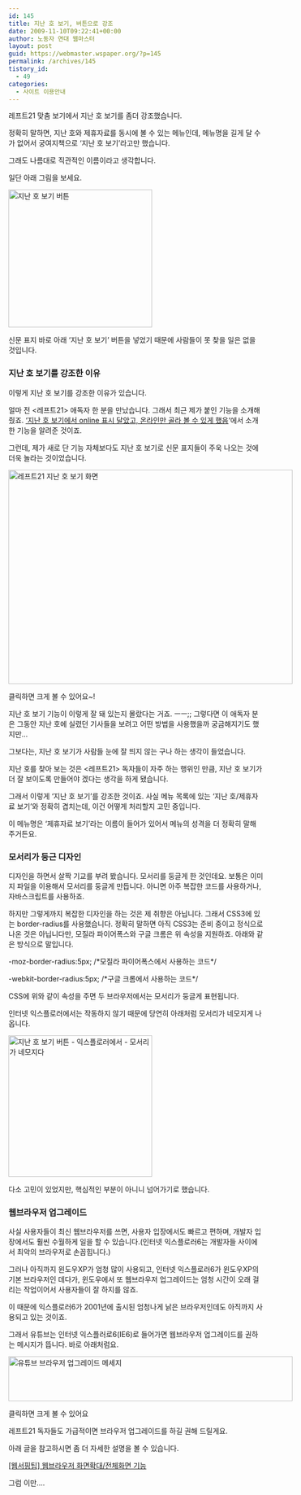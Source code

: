 ```yaml
---
id: 145
title: 지난 호 보기, 버튼으로 강조
date: 2009-11-10T09:22:41+00:00
author: 노동자 연대 웹마스터
layout: post
guid: https://webmaster.wspaper.org/?p=145
permalink: /archives/145
tistory_id:
  - 49
categories:
  - 사이트 이용안내
---
```

레프트21 맞춤 보기에서 지난 호 보기를 좀더 강조했습니다.

정확히 말하면, 지난 호와 제휴자료를 동시에 볼 수 있는 메뉴인데, 메뉴명을 길게 달 수가 없어서 궁여지책으로 ‘지난 호 보기’라고만 했습니다.

그래도 나름대로 직관적인 이름이라고 생각합니다.

일단 아래 그림을 보세요.

<img src="https://webmaster.wspaper.org/wp-content/uploads/1/cfile25.uf.1407F0564D08472A1FF7E1.jpg" class="aligncenter" width="283" height="271" alt="지난 호 보기 버튼" />

신문 표지 바로 아래 ‘지난 호 보기’ 버튼을 넣었기 때문에 사람들이 못 찾을 일은 없을 것입니다.

### 지난 호 보기를 강조한 이유

이렇게 지난 호 보기를 강조한 이유가 있습니다.

얼마 전 <레프트21> 애독자 한 분을 만났습니다. 그래서 최근 제가 붙인 기능을 소개해 줬죠. <a target="_blank" href="https://webmaster.wspaper.org/webmaster/48" class="broken_link">‘지난 호 보기에서 online 표시 달았고, 온라인만 골라 볼 수 있게 했음</a>‘에서 소개한 기능을 알려준 것이죠.

그런데, 제가 새로 단 기능 자체보다도 지난 호 보기로 신문 표지들이 주욱 나오는 것에 더욱 놀라는 것이었습니다.

<div style="width: 570px" class="wp-caption aligncenter">
  <img src="https://webmaster.wspaper.org/wp-content/uploads/1/cfile6.uf.160515564D08472A212958.jpg" width="560" height="421" alt="레프트21 지난 호 보기 화면" />
  
  <p class="wp-caption-text">
    클릭하면 크게 볼 수 있어요~!
  </p>
</div>

지난 호 보기 기능이 이렇게 잘 돼 있는지 몰랐다는 거죠. ㅡㅡ;; 그렇다면 이 애독자 분은 그동안 지난 호에 실렸던 기사들을 보려고 어떤 방법을 사용했을까 궁금해지기도 했지만&#8230;

그보다는, 지난 호 보기가 사람들 눈에 잘 띄지 않는 구나 하는 생각이 들었습니다.

지난 호를 찾아 보는 것은 <레프트21> 독자들이 자주 하는 행위인 만큼, 지난 호 보기가 더 잘 보이도록 만들어야 겠다는 생각을 하게 됐습니다.

그래서 이렇게 ‘지난 호 보기’를 강조한 것이죠. 사실 메뉴 목록에 있는 ‘지난 호/제휴자료 보기’와 정확히 겹치는데, 이건 어떻게 처리할지 고민 중입니다.

이 메뉴명은 ‘제휴자료 보기’라는 이름이 들어가 있어서 메뉴의 성격을 더 정확히 말해 주거든요.

### 모서리가 둥근 디자인

디자인을 하면서 살짝 기교를 부려 봤습니다. 모서리를 둥글게 한 것인데요. 보통은 이미지 파일을 이용해서 모서리를 둥글게 만듭니다. 아니면 아주 복잡한 코드를 사용하거나, 자바스크립트를 사용하죠.

하지만 그렇게까지 복잡한 디자인을 하는 것은 제 취향은 아닙니다. 그래서 CSS3에 있는 border-radius를 사용했습니다. 정확히 말하면 아직 CSS3는 준비 중이고 정식으로 나온 것은 아닙니다만, 모질라 파이어폭스와 구글 크롬은 위 속성을 지원하죠. 아래와 같은 방식으로 말입니다.

-moz-border-radius:5px; /\*모질라 파이어폭스에서 사용하는 코드\*/

-webkit-border-radius:5px; /\*구글 크롬에서 사용하는 코드\*/

CSS에 위와 같이 속성을 주면 두 브라우저에서는 모서리가 둥글게 표현됩니다.

인터넷 익스플로러에서는 작동하지 않기 때문에 당연히 아래처럼 모서리가 네모지게 나옵니다.

<img src="https://webmaster.wspaper.org/wp-content/uploads/1/cfile3.uf.13600A4B4D08472A0AEF47.jpg" class="aligncenter" width="283" height="278" alt="지난 호 보기 버튼 - 익스플로러에서 - 모서리가 네모지다" />

다소 고민이 있었지만, 핵심적인 부분이 아니니 넘어가기로 했습니다.

### 웹브라우저 업그레이드

사실 사용자들이 최신 웹브라우저를 쓰면, 사용자 입장에서도 빠르고 편하며, 개발자 입장에서도 훨씬 수월하게 일을 할 수 있습니다.(인터넷 익스플로러6는 개발자들 사이에서 최악의 브라우저로 손꼽힙니다.)

그러나 아직까지 윈도우XP가 엄청 많이 사용되고, 인터넷 익스플로러6가 윈도우XP의 기본 브라우저인 데다가, 윈도우에서 또 웹브라우저 업그레이드는 엄청 시간이 오래 걸리는 작업이어서 사용자들이 잘 하지를 않죠.

이 때문에 익스플로러6가 2001년에 출시된 엄청나게 낡은 브라우저인데도 아직까지 사용되고 있는 것이죠.

그래서 유튜브는 인터넷 익스플러로6(IE6)로 들어가면 웹브라우저 업그레이드를 권하는 메시지가 뜹니다. 바로 아래처럼요.

<div style="width: 570px" class="wp-caption aligncenter">
  <img src="https://webmaster.wspaper.org/wp-content/uploads/1/cfile6.uf.1867614A4D08472A0695BF.jpg" width="560" height="88" alt="유튜브 브라우저 업그레이드 메세지" />
  
  <p class="wp-caption-text">
    클릭하면 크게 볼 수 있어요
  </p>
</div>

레프트21 독자들도 가급적이면 브라우저 업그레이드를 하길 권해 드릴게요.

아래 글을 참고하시면 좀 더 자세한 설명을 볼 수 있습니다.

<a href="https://webmaster.wspaper.org/webmaster/26" class="entry-title broken_link" rel="bookmark" title="[웹서핑팁] 웹브라우저 화면확대/전체화면 기능">[웹서핑팁] 웹브라우저 화면확대/전체화면 기능</a>

그럼 이만&#8230;.